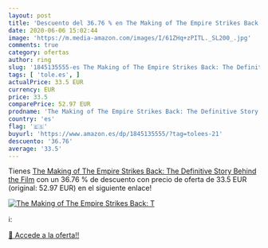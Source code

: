 ```yaml
---
layout: post
title: 'Descuento del 36.76 % en The Making of The Empire Strikes Back: T'
date: 2020-06-06 15:02:44
image: 'https://m.media-amazon.com/images/I/61ZHq+zPITL._SL200_.jpg'
comments: true
category: ofertas
author: ring
slug: '1845135555-es The Making of The Empire Strikes Back: The Definitive...'
tags: [ 'tole.es', ]
actualPrice: 33.5 EUR
currency: EUR
price: 33.5
comparePrice: 52.97 EUR
prodname: 'The Making of The Empire Strikes Back: The Definitive Story Behind the Film'
country: 'es'
flag: '🇪🇸'
buyurl: 'https://www.amazon.es/dp/1845135555/?tag=tolees-21'
descuento: '36.76'
average: '33.5'
---
```


Tienes [The Making of The Empire Strikes Back: The Definitive Story Behind the Film](https://www.amazon.es/dp/1845135555/?tag=tolees-21) con un 36.76 % de descuento con precio de oferta de 33.5 EUR (original: 52.97 EUR) en el siguiente enlace!

[![The Making of The Empire Strikes Back: T](https://m.media-amazon.com/images/I/61ZHq+zPITL._SL200_.jpg)](https://www.amazon.es/dp/1845135555/?tag=tolees-21)

ℹ️:


[🛒 Accede a la oferta!!](https://www.amazon.es/dp/1845135555/?tag=tolees-21)
